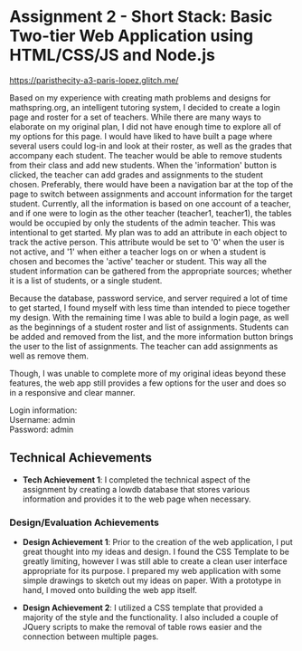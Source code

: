 Assignment 2 - Short Stack: Basic Two-tier Web Application using HTML/CSS/JS and Node.js  
===

https://paristhecity-a3-paris-lopez.glitch.me/

Based on my experience with creating math problems and designs for mathspring.org, an intelligent tutoring system, 
I decided to create a login page and roster for a set of teachers. While there are many ways to elaborate on my 
original plan, I did not have enough time to explore all of my options for this page. I would have liked to have built 
a page where several users could log-in and look at their roster, as well as the grades that accompany each student. 
The teacher would be able to remove students from their class and add new students. When the 'information' button 
is clicked, the teacher can add grades and assignments to the student chosen. Preferably, there would have been
a navigation bar at the top of the page to switch between assignments and account information for the target student.
Currently, all the information is based on one account of a teacher, and if one were to login as the other
teacher (teacher1, teacher1), the tables would be occupied by only the students of the admin teacher. This was intentional
to get started. My plan was to add an attribute in each object to track the active person. This attribute would be 
set to '0' when the user is not active, and '1' when either a teacher logs on or when a student is chosen and becomes
the 'active' teacher or student. This way all the student information can be gathered from the appropriate sources; 
whether it is a list of students, or a single student.

Because the database, password service, and server required a lot of time to get started, I found myself with less time 
than intended to piece together my design. With the remaining time I was able to build a login page, as well 
as the beginnings of a student roster and list of assignments. Students can be added and removed from the list, 
and the more information button brings the user to the list of assignments. The teacher can add assignments as well 
as remove them. 

Though, I was unable to complete more of my original ideas beyond these features, the web app still 
provides a few options for the user and does so in a responsive and clear manner.

Login information: <br>
Username: admin <br>
Password: admin


## Technical Achievements
- **Tech Achievement 1**: I completed the technical aspect of the assignment 
by creating a lowdb database that stores various information and provides it to the web page when necessary.

### Design/Evaluation Achievements
- **Design Achievement 1**: Prior to the creation of the web application, I put great thought into my ideas and design. 
I found the CSS Template to be greatly limiting, however I was still able to create a clean user interface appropriate 
for its purpose. I prepared my web application with some simple drawings to sketch out my ideas on paper. With a 
prototype in hand, I moved onto building the web app itself.

- **Design Achievement 2**: I utilized a CSS template that provided a majority of the style and the functionality. I
also included a couple of JQuery scripts to make the removal of table rows easier and the connection between multiple
pages. 
